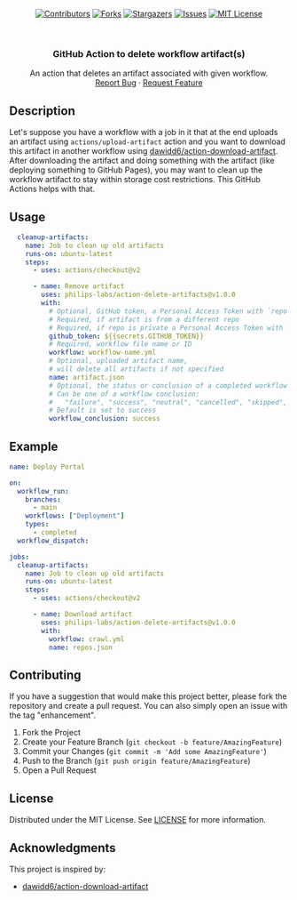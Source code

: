 <div align="center">

[![Contributors][contributors-shield]][contributors-url]
[![Forks][forks-shield]][forks-url]
[![Stargazers][stars-shield]][stars-url]
[![Issues][issues-shield]][issues-url]
[![MIT License][license-shield]][license-url]

</div>

<br />
<div align="center">
  <h3 align="center">GitHub Action to delete workflow artifact(s)</h3>

  <p align="center">
An action that deletes an artifact associated with given workflow.
    <br>
    <a href="https://github.com/philips-labs/action-delete-artifacts/issues">Report Bug</a>
    ·
    <a href="https://github.com/philips-labs/action-delete-artifacts/issues">Request Feature</a>
  </p>
</div>

## Description

Let's suppose you have a workflow with a job in it that at the end uploads an artifact using `actions/upload-artifact` action and you want to download this artifact in another workflow using [dawidd6/action-download-artifact](https://github.com/dawidd6/action-download-artifact). After downloading the artifact and doing something with the artifact (like deploying something to GitHub Pages), you may want to clean up the workflow artifact to stay within storage cost restrictions. This GitHub Actions helps with that.  

## Usage

```YAML
  cleanup-artifacts:
    name: Job to clean up old artifacts
    runs-on: ubuntu-latest
    steps:
      - uses: actions/checkout@v2

      - name: Remove artifact
        uses: philips-labs/action-delete-artifacts@v1.0.0
        with:
          # Optional, GitHub token, a Personal Access Token with `repo` scope if needed
          # Required, if artifact is from a different repo
          # Required, if repo is private a Personal Access Token with `repo` scope is needed
          github_token: ${{secrets.GITHUB_TOKEN}}
          # Required, workflow file name or ID
          workflow: workflow-name.yml
          # Optional, uploaded artifact name,
          # will delete all artifacts if not specified
          name: artifact.json
          # Optional, the status or conclusion of a completed workflow to search for
          # Can be one of a workflow conclusion:
          #   "failure", "success", "neutral", "cancelled", "skipped", "timed_out", "action_required"
          # Default is set to success
          workflow_conclusion: success
```

## Example

```YAML
name: Deploy Portal 

on:
  workflow_run:
    branches:
      - main
    workflows: ["Deployment"]
    types:
      - completed
  workflow_dispatch:

jobs:
  cleanup-artifacts:
    name: Job to clean up old artifacts
    runs-on: ubuntu-latest
    steps:
      - uses: actions/checkout@v2

      - name: Download artifact
        uses: philips-labs/action-delete-artifacts@v1.0.0
        with:
          workflow: crawl.yml
          name: repos.json
```

## Contributing

If you have a suggestion that would make this project better, please fork the repository and create a pull request. You can also simply open an issue with the tag "enhancement".

1. Fork the Project
2. Create your Feature Branch (`git checkout -b feature/AmazingFeature`)
3. Commit your Changes (`git commit -m 'Add some AmazingFeature'`)
4. Push to the Branch (`git push origin feature/AmazingFeature`)
5. Open a Pull Request

## License

Distributed under the MIT License. See [LICENSE](/LICENSE) for more information.

## Acknowledgments

This project is inspired by:

- [dawidd6/action-download-artifact](https://github.com/dawidd6/action-download-artifact)

[contributors-shield]: https://img.shields.io/github/contributors/philips-labs/action-delete-artifacts.svg?style=for-the-badge
[contributors-url]: https://github.com/philips-labs/action-delete-artifacts/graphs/contributors
[forks-shield]: https://img.shields.io/github/forks/philips-labs/action-delete-artifacts.svg?style=for-the-badge
[forks-url]: https://github.com/philips-labs/action-delete-artifacts/network/members
[stars-shield]: https://img.shields.io/github/stars/philips-labs/action-delete-artifacts.svg?style=for-the-badge
[stars-url]: https://github.com/philips-labs/action-delete-artifacts/stargazers
[issues-shield]: https://img.shields.io/github/issues/philips-labs/action-delete-artifacts.svg?style=for-the-badge
[issues-url]: https://github.com/philips-labs/action-delete-artifacts/issues
[license-shield]: https://img.shields.io/github/license/philips-labs/action-delete-artifacts.svg?style=for-the-badge
[license-url]: https://github.com/philips-labs/action-delete-artifacts/blob/main/LICENSE
